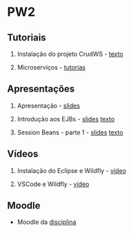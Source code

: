 # PW2

## Tutoriais

1. Instalação do projeto CrudWS - [texto](tutorials/crudws.md)

1. Microserviços - [tutorias](tutorials/microservices/index.md)

## Apresentações

1. Apresentação - [slides](https://moodle.poa.ifrs.edu.br/course/view.php?id=5778)

1. Introdução aos EJBs - [slides](slides/02-introdução/index.html) [texto](slides/02-introdução/content.md)

1. Session Beans - parte 1 - [slides](slides/03-session-beans-01/index.html) [texto](slides/03-session-beans-01/content.md)

## Vídeos

1. Instalação do Eclipse e Wildfly - [vídeo](https://youtu.be/MkjzEuSleso)

1. VSCode e Wildfly - [vídeo](https://youtu.be/aOAHTI4YAAI)

## Moodle

* Moodle da [disciplina](https://moodle.poa.ifrs.edu.br/course/view.php?id=5778)